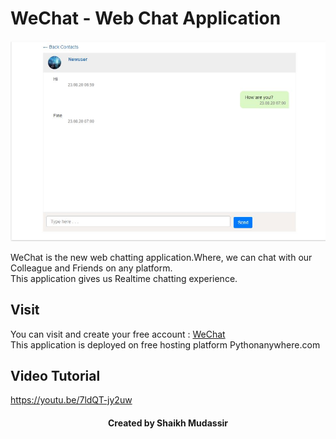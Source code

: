 # WeChat - Web Chat Application
<img src="https://github.com/shaikhmudassir/cs50-wechat/blob/master/static/img/7.JPG" width=800 width=800>


WeChat is the new web chatting application.Where, we can chat with our Colleague and Friends on any platform.<br>
This application gives us Realtime chatting experience.

## Visit
You can visit and create your free account : <a href="https://shaikhmudassir.pythonanywhere.com">WeChat</a><br>
This application is deployed on free hosting platform Pythonanywhere.com

## Video Tutorial
https://youtu.be/7ldQT-jy2uw

<div align="center"><h4>Created by Shaikh Mudassir</h4></div>
